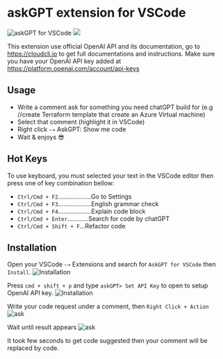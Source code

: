 # askGPT extension for VSCode

![askGPT for VSCode](images/banner.png?raw=true "askGPT")
<a href="https://www.buymeacoffee.com/hidetran"><img src="https://img.buymeacoffee.com/button-api/?text=Buy me a coffee&emoji=&slug=hidetran&button_colour=FFDD00&font_colour=000000&font_family=Cookie&outline_colour=000000&coffee_colour=ffffff" /></a>

This extension use official OpenAI API and its documentation, go to https://cloudcli.io to get full documentations and instructions.
Make sure you have your OpenAI API key added at https://platform.openai.com/account/api-keys

## Usage
- Write a comment ask for something you need chatGPT build for (e.g //create Terraform template that create an Azure Virtual machine)
- Select that comment (highlight it in VSCode)
- Right click ⤍ AskGPT: Show me code
- Wait & enjoys 😎

## Hot Keys
To use keyboard, you must selected your text in the VSCode editor then press one of key combination bellow:
- ```Ctrl/Cmd + F2```...................Go to Settings
- ```Ctrl/Cmd + F3```...................English grammar check
- ```Ctrl/Cmd + F4```...................Explain code block
- ```Ctrl/Cmd + Enter```............Search for code by chatGPT
- ```Ctrl/Cmd + Shift + F```...Refactor code

## Installation
Open your VSCode ⤍ Extensions and search for ```AskGPT for VSCode``` then ```Install```.
![Installation](images/install.gif)

Press ```cmd + shift + p``` and type ```askGPT> Set API Key``` to open to setup OpenAI API key.
![Installation](images/addkey.gif)

Write your code request under a comment, then ```Right Click + Action```
![ask](images/ask_code.gif)

Wait until result appears
![ask](images/result.gif)

It took few seconds to get code suggested then your comment will be replaced by code.